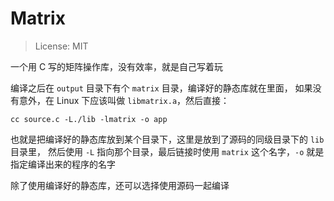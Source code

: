 # Matrix

> License: MIT

一个用 C 写的矩阵操作库，没有效率，就是自己写着玩

编译之后在 `output` 目录下有个 `matrix` 目录，编译好的静态库就在里面，
如果没有意外，在 Linux 下应该叫做 `libmatrix.a`，然后直接：

```shell
cc source.c -L./lib -lmatrix -o app
```

也就是把编译好的静态库放到某个目录下，这里是放到了源码的同级目录下的 `lib` 目录里，
然后使用 `-L` 指向那个目录，最后链接时使用 `matrix` 这个名字，`-o` 就是指定编译出来的程序的名字

除了使用编译好的静态库，还可以选择使用源码一起编译
